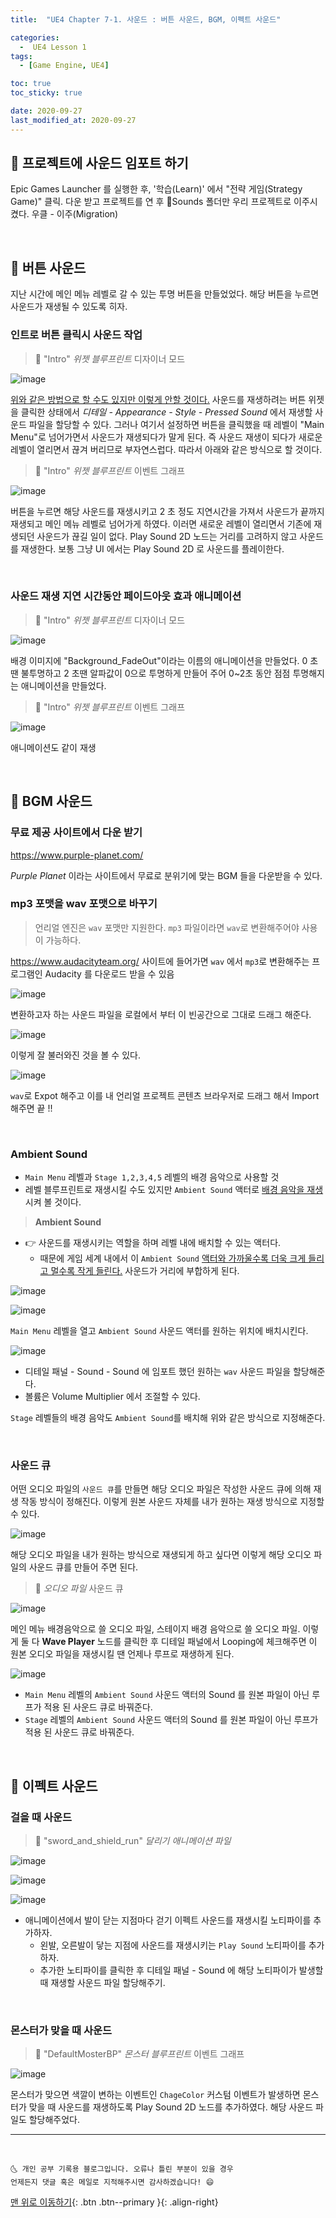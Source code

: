 ```yaml
---
title:  "UE4 Chapter 7-1. 사운드 : 버튼 사운드, BGM, 이펙트 사운드" 

categories:
  -  UE4 Lesson 1 
tags:
  - [Game Engine, UE4]

toc: true
toc_sticky: true

date: 2020-09-27
last_modified_at: 2020-09-27
---
```


## 🚖 프로젝트에 사운드 임포트 하기

Epic Games Launcher 를 실행한 후, '학습(Learn)' 에서 "전략 게임(Strategy Game)" 클릭. 다운 받고 프로젝트를 연 후 📂Sounds 폴더만 우리 프로젝트로 이주시켰다. 우클 - 이주(Migration)

<br>

## 🚖 버튼 사운드

지난 시간에 메인 메뉴 레벨로 갈 수 있는 투명 버튼을 만들었었다. 해당 버튼을 누르면 사운드가 재생될 수 있도록 히자.

### 인트로 버튼 클릭시 사운드 작업

> 🚩 "Intro" *위젯 블루프린트* 디자이너 모드

![image](https://user-images.githubusercontent.com/42318591/94352566-a1d8b280-00a1-11eb-84c4-64daea19792d.png)

<u>위와 같은 방법으로 할 수도 있지만 이렇게 안할 것이다.</u> 사운드를 재생하려는 버튼 위젯을 클릭한 상태에서 *디테일 - Appearance - Style - Pressed Sound* 에서 재생할 사운드 파일을 할당할 수 있다. 그러나 여기서 설정하면 버튼을 클릭했을 때 레벨이 "Main Menu"로 넘어가면서 사운드가 재생되다가 말게 된다. 즉 사운드 재생이 되다가 새로운 레벨이 열리면서 끊겨 버리므로 부자연스럽다. 따라서 아래와 같은 방식으로 할 것이다.

> 🚩 "Intro" *위젯 블루프린트* 이벤트 그래프

![image](https://user-images.githubusercontent.com/42318591/94352656-dd27b100-00a2-11eb-86e9-bd893e33337f.png)

버튼을 누르면 해당 사운드를 재생시키고 2 초 정도 지연시간을 가져서 사운드가 끝까지 재생되고 메인 메뉴 레벨로 넘어가게 하였다. 이러면 새로운 레벨이 열리면서 기존에 재생되던 사운드가 끊길 일이 없다. Play Sound 2D 노드는 거리를 고려하지 않고 사운드를 재생한다. 보통 그냥 UI 에서는 Play Sound 2D 로 사운드를 플레이한다.

<br>

### 사운드 재생 지연 시간동안 페이드아웃 효과 애니메이션 

> 🚩 "Intro" *위젯 블루프린트* 디자이너 모드

![image](https://user-images.githubusercontent.com/42318591/94352822-b8343d80-00a4-11eb-9172-bb7878e8cca3.png)

배경 이미지에 "Background_FadeOut"이라는 이름의 애니메이션을 만들었다. 0 초땐 불투명하고 2 초땐 알파값이 0으로 투명하게 만들어 주어 0~2초 동안 점점 투명해지는 애니메이션을 만들었다.

> 🚩 "Intro" *위젯 블루프린트* 이벤트 그래프

![image](https://user-images.githubusercontent.com/42318591/94352863-3f81b100-00a5-11eb-8c86-c635b864e6f2.png)

애니메이션도 같이 재생

<br>

## 🚖 BGM 사운드

### 무료 제공 사이트에서 다운 받기

<https://www.purple-planet.com/>

*Purple Planet* 이라는 사이트에서 무료로 분위기에 맞는 BGM 들을 다운받을 수 있다.

### mp3 포맷을 wav 포맷으로 바꾸기

> 언리얼 엔진은 `wav` 포맷만 지원한다. `mp3` 파일이라면 `wav`로 변환해주어야 사용이 가능하다.

<https://www.audacityteam.org/> 사이트에 들어가면 `wav` 에서 `mp3`로 변환해주는 프로그램인 Audacity 를 다운로드 받을 수 있음

![image](https://user-images.githubusercontent.com/42318591/94380446-8688a880-0170-11eb-8f32-abcade5e001f.png)

변환하고자 하는 사운드 파일을 로컬에서 부터 이 빈공간으로 그대로 드래그 해준다.

![image](https://user-images.githubusercontent.com/42318591/94380456-93a59780-0170-11eb-98d0-8ebd1fdb2d8b.png)

이렇게 잘 불러와진 것을 볼 수 있다.

![image](https://user-images.githubusercontent.com/42318591/94380478-a6b86780-0170-11eb-9a0e-1595edec5dd1.png)

`wav`로 Expot 해주고 이를 내 언리얼 프로젝트 콘텐츠 브라우저로 드래그 해서 Import 해주면 끝 !!

<br>

### Ambient Sound 
 
- `Main Menu` 레벨과 `Stage 1,2,3,4,5` 레벨의 배경 음악으로 사용할 것
- 레벨 블루프린트로 재생시킬 수도 있지만 `Ambient Sound` 액터로 <u>배경 음악을 재생</u>시켜 볼 것이다.

> **Ambient Sound** 

- 👉 사운드를 재생시키는 역할을 하며 레벨 내에 배치할 수 있는 액터다. 
  - 때문에 게임 세계 내에서 이 `Ambient Sound` <u>액터와 가까울수록 더욱 크게 들리고 멀수록 작게 들린다.</u> 사운드가 거리에 부합하게 된다. 

![image](https://user-images.githubusercontent.com/42318591/94381013-bd5fbe00-0172-11eb-9890-98d641477f97.png)

![image](https://user-images.githubusercontent.com/42318591/94381062-eda75c80-0172-11eb-9c2f-ceed74b99889.png)

`Main Menu` 레벨을 열고 `Ambient Sound` 사운드 액터를 원하는 위치에 배치시킨다.

![image](https://user-images.githubusercontent.com/42318591/94381109-1deefb00-0173-11eb-85e6-3c8e4162cf30.png)

- 디테일 패널 - Sound - Sound 에 임포트 했던 원하는 `wav` 사운드 파일을 할당해준다. 
- 볼륨은 Volume Multiplier 에서 조절할 수 있다.

`Stage` 레벨들의 배경 음악도 `Ambient Sound`를 배치해 위와 같은 방식으로 지정해준다.

<br>

### 사운드 큐

어떤 오디오 파일의 `사운드 큐`를 만들면 해당 오디오 파일은 작성한 사운드 큐에 의해 재생 작동 방식이 정해진다. 이렇게 원본 사운드 자체를 내가 원하는 재생 방식으로 지정할 수 있다.

![image](https://user-images.githubusercontent.com/42318591/94384931-c22a6f00-017e-11eb-8e78-432fca4c1806.png)

해당 오디오 파일을 내가 원하는 방식으로 재생되게 하고 싶다면 이렇게 해당 오디오 파일의 사운드 큐를 만들어 주면 된다.

> 🚩 *오디오 파일* 사운드 큐

![image](https://user-images.githubusercontent.com/42318591/94385119-3ebd4d80-017f-11eb-9bff-219cbd9beefb.png)

메인 메뉴 배경음악으로 쓸 오디오 파일, 스테이지 배경 음악으로 쓸 오디오 파일. 이렇게 둘 다 **Wave Player** 노드를 클릭한 후 디테일 패널에서 Looping에 체크해주면 이 원본 오디오 파일을 재생시킬 땐 언제나 루프로 재생하게 된다. 

![image](https://user-images.githubusercontent.com/42318591/94385261-a378a800-017f-11eb-9fac-e22620ca44fc.png)

- `Main Menu` 레벨의 `Ambient Sound` 사운드 액터의 Sound 를 원본 파일이 아닌 루프가 적용 된 사운드 큐로 바꿔준다.
- `Stage` 레벨의 `Ambient Sound` 사운드 액터의 Sound 를 원본 파일이 아닌 루프가 적용 된 사운드 큐로 바꿔준다.

<br>

## 🚖 이펙트 사운드

### 걸을 때 사운드

> 🚩 "sword_and_shield_run" *달리기 애니메이션 파일*

![image](https://user-images.githubusercontent.com/42318591/94385612-914b3980-0180-11eb-940b-e9b87dc24614.png)

![image](https://user-images.githubusercontent.com/42318591/94385668-ae800800-0180-11eb-9225-cab425a09e67.png)

![image](https://user-images.githubusercontent.com/42318591/94385835-10407200-0181-11eb-8d47-43cc7f777179.png)

- 애니메이션에서 발이 닫는 지점마다 걷기 이펙트 사운드를 재생시킬 노티파이를 추가하자.
  - 왼발, 오른발이 닿는 지점에 사운드를 재생시키는 `Play Sound` 노티파이를 추가하자.
  - 추가한 노티파이를 클릭한 후 디테일 패널 - Sound 에 해당 노티파이가 발생할 때 재생할 사운드 파일 할당해주기.

<br>

### 몬스터가 맞을 때 사운드

> 🚩 "DefaultMosterBP" *몬스터 블루프린트* 이벤트 그래프 

![image](https://user-images.githubusercontent.com/42318591/94387150-3fa4ae00-0184-11eb-8e5d-ddfdae14a97f.png)

몬스터가 맞으면 색깔이 변하는 이벤트인 `ChageColor` 커스텀 이벤트가 발생하면 몬스터가 맞을 때 사운드를 재생하도록 Play Sound 2D 노드를 추가하였다. 해당 사운드 파일도 할당해주었다.

***
<br>

    🌜 개인 공부 기록용 블로그입니다. 오류나 틀린 부분이 있을 경우 
    언제든지 댓글 혹은 메일로 지적해주시면 감사하겠습니다! 😄

[맨 위로 이동하기](#){: .btn .btn--primary }{: .align-right}